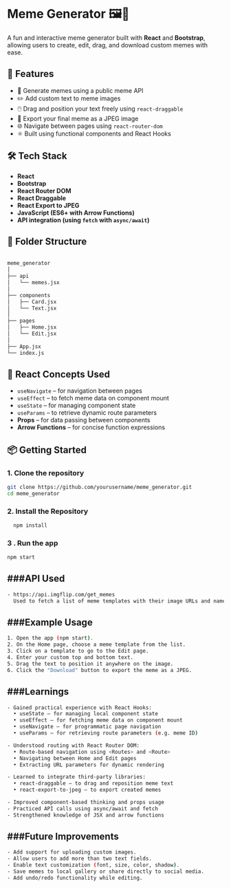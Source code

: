 # Meme Generator 🖼️🤣

A fun and interactive meme generator built with **React** and **Bootstrap**, allowing users to create, edit, drag, and download custom memes with ease.

## 🚀 Features

- 🎨 Generate memes using a public meme API
- ✏️ Add custom text to meme images
- 🖱️ Drag and position your text freely using `react-draggable`
- 💾 Export your final meme as a JPEG image
- 🌐 Navigate between pages using `react-router-dom`
- ⚛️ Built using functional components and React Hooks

## 🛠️ Tech Stack

- **React**
- **Bootstrap**
- **React Router DOM**
- **React Draggable**
- **React Export to JPEG**
- **JavaScript (ES6+ with Arrow Functions)**
- **API integration (using `fetch` with `async/await`)**

## 📁 Folder Structure
```bash

meme_generator
│
├── api
│   └── memes.jsx
│
├── components
│   ├── Card.jsx
│   └── Text.jsx
│
├── pages
│   ├── Home.jsx
│   └── Edit.jsx
│
├── App.jsx
└── index.js
```




## 🧠 React Concepts Used

- `useNavigate` – for navigation between pages
- `useEffect` – to fetch meme data on component mount
- `useState` – for managing component state
- `useParams` – to retrieve dynamic route parameters
- **Props** – for data passing between components
- **Arrow Functions** – for concise function expressions

## 📦 Getting Started

### 1. Clone the repository
```bash
git clone https://github.com/yourusername/meme_generator.git
cd meme_generator
```

### 2. Install the Repository 
``` bash
  npm install
``` 

### 3 . Run the app
``` bash 
npm start 
```

###API Used
--------
```bash
- https://api.imgflip.com/get_memes
  Used to fetch a list of meme templates with their image URLs and names.
```


###Example Usage
-------------
```bash
1. Open the app (npm start).
2. On the Home page, choose a meme template from the list.
3. Click on a template to go to the Edit page.
4. Enter your custom top and bottom text.
5. Drag the text to position it anywhere on the image.
6. Click the "Download" button to export the meme as a JPEG.
```


###Learnings
---------
```bash 
- Gained practical experience with React Hooks:
  • useState – for managing local component state
  • useEffect – for fetching meme data on component mount
  • useNavigate – for programmatic page navigation
  • useParams – for retrieving route parameters (e.g. meme ID)

- Understood routing with React Router DOM:
  • Route-based navigation using <Routes> and <Route>
  • Navigating between Home and Edit pages
  • Extracting URL parameters for dynamic rendering

- Learned to integrate third-party libraries:
  • react-draggable – to drag and reposition meme text
  • react-export-to-jpeg – to export created memes

- Improved component-based thinking and props usage
- Practiced API calls using async/await and fetch
- Strengthened knowledge of JSX and arrow functions
```



###Future Improvements
-------------------
```bash
- Add support for uploading custom images.
- Allow users to add more than two text fields.
- Enable text customization (font, size, color, shadow).
- Save memes to local gallery or share directly to social media.
- Add undo/redo functionality while editing.
```
